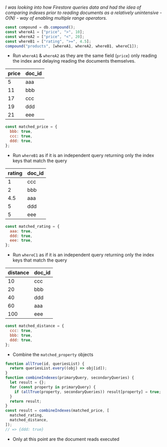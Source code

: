 _I was looking into how Firestore queries data and had the idea of comparing indexes prior to reading documents as a relatively unintensive - O(N) - way of enabling multiple range operators._

```javascript
const compound = db.compound();
const whereA1 = ["price", ">", 10];
const whereA2 = ["price", "<", 20];
const whereB1 = ["rating", ">=", 4.5];
compound("products", [whereA1, whereA2, whereB1, whereC1]);
```

- Run `whereA1` & `whereA2` as they are the same field (`price`) only reading the index and delaying reading the documents themselves.

| price | doc_id |
| ----- | ------ |
| 5     | aaa    |
| 11    | bbb    |
| 17    | ccc    |
| 19    | ddd    |
| 21    | eee    |

```javascript
const matched_price = {
  bbb: true,
  ccc: true,
  ddd: true,
};
```

- Run `whereB1` as if it is an independent query returning only the index keys that match the query

| rating | doc_id |
| ------ | ------ |
| 1      | ccc    |
| 2      | bbb    |
| 4.5    | aaa    |
| 5      | ddd    |
| 5      | eee    |

```javascript
const matched_rating = {
  aaa: true,
  ddd: true,
  eee: true,
};
```

- Run `whereC1` as if it is an independent query returning only the index keys that match the query

| distance | doc_id |
| -------- | ------ |
| 10       | ccc    |
| 20       | bbb    |
| 40       | ddd    |
| 60       | aaa    |
| 100      | eee    |

```javascript
const matched_distance = {
  ccc: true,
  bbb: true,
  ddd: true,
};
```

- Combine the `matched_property` objects

```javascript
function allTrue(id, queriesList) {
  return queriesList.every((obj) => obj[id]);
}
function combineIndexes(primaryQuery, secondaryQueries) {
  let result = {};
  for (const property in primaryQuery) {
    if (allTrue(property, secondaryQueries)) result[property] = true;
  }
  return result;
}
const result = combineIndexes(matched_price, [
  matched_rating,
  matched_distance,
]);
// => {ddd: true}
```

- Only at this point are the document reads executed

```

```
